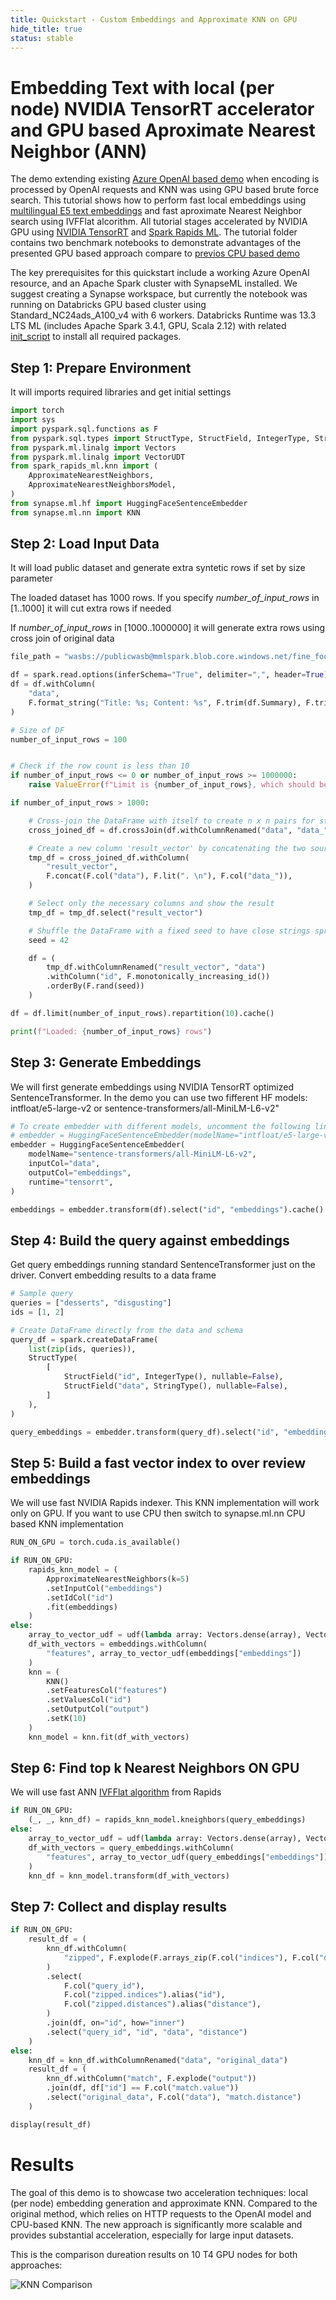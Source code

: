 ```yaml
---
title: Quickstart - Custom Embeddings and Approximate KNN on GPU
hide_title: true
status: stable
---
```

# Embedding Text with local (per node) NVIDIA TensorRT accelerator and GPU based Aproximate Nearest Neighbor (ANN)

The demo extending existing [Azure OpenAI based demo](https://github.com/microsoft/SynapseML/blob/master/docs/Explore%20Algorithms/OpenAI/Quickstart%20-%20OpenAI%20Embedding%20and%20GPU%20based%20KNN.ipynb) when encoding is processed by OpenAI requests and KNN was using GPU based brute force search. This tutorial shows how to perform fast local embeddings using [multilingual E5 text embeddings](https://arxiv.org/abs/2402.05672) and fast aproximate Nearest Neighbor search using IVFFlat alcorithm. All tutorial stages accelerated by NVIDIA GPU using [NVIDIA TensorRT](https://developer.nvidia.com/tensorrt) and [Spark Rapids ML](https://github.com/NVIDIA/spark-rapids-ml). The tutorial folder contains two benchmark notebooks to demonstrate advantages of the presented GPU based approach compare to [previos CPU based demo](https://github.com/microsoft/SynapseML/blob/master/docs/Explore%20Algorithms/OpenAI/Quickstart%20-%20OpenAI%20Embedding.ipynb)

The key prerequisites for this quickstart include a working Azure OpenAI resource, and an Apache Spark cluster with SynapseML installed. We suggest creating a Synapse workspace, but currently the notebook was running on Databricks GPU based cluster using Standard_NC24ads_A100_v4 with 6 workers. Databricks Runtime was 13.3 LTS ML (includes Apache Spark 3.4.1, GPU, Scala 2.12) with related [init_script](https://github.com/microsoft/SynapseML/tree/master/tools/init_scripts) to install all required packages.


## Step 1: Prepare Environment

It will imports required libraries and get initial settings


```python
import torch
import sys
import pyspark.sql.functions as F
from pyspark.sql.types import StructType, StructField, IntegerType, StringType
from pyspark.ml.linalg import Vectors
from pyspark.ml.linalg import VectorUDT
from spark_rapids_ml.knn import (
    ApproximateNearestNeighbors,
    ApproximateNearestNeighborsModel,
)
from synapse.ml.hf import HuggingFaceSentenceEmbedder
from synapse.ml.nn import KNN
```

## Step 2: Load Input Data

It will load public dataset and generate extra syntetic rows if set by size parameter

The loaded dataset has 1000 rows. If you specify <i>number_of_input_rows</i> in [1..1000] it will cut extra rows if needed

If <i>number_of_input_rows</i> in [1000..1000000] it will generate extra rows using cross join of original data


```python
file_path = "wasbs://publicwasb@mmlspark.blob.core.windows.net/fine_food_reviews_1k.csv"

df = spark.read.options(inferSchema="True", delimiter=",", header=True).csv(file_path)
df = df.withColumn(
    "data",
    F.format_string("Title: %s; Content: %s", F.trim(df.Summary), F.trim(df.Text)),
)

# Size of DF
number_of_input_rows = 100


# Check if the row count is less than 10
if number_of_input_rows <= 0 or number_of_input_rows >= 1000000:
    raise ValueError(f"Limit is {number_of_input_rows}, which should be less than 1M.")

if number_of_input_rows > 1000:

    # Cross-join the DataFrame with itself to create n x n pairs for string concatenation (synthetic data)
    cross_joined_df = df.crossJoin(df.withColumnRenamed("data", "data_"))

    # Create a new column 'result_vector' by concatenating the two source vectors
    tmp_df = cross_joined_df.withColumn(
        "result_vector",
        F.concat(F.col("data"), F.lit(". \n"), F.col("data_")),
    )

    # Select only the necessary columns and show the result
    tmp_df = tmp_df.select("result_vector")

    # Shuffle the DataFrame with a fixed seed to have close strings spreaded
    seed = 42

    df = (
        tmp_df.withColumnRenamed("result_vector", "data")
        .withColumn("id", F.monotonically_increasing_id())
        .orderBy(F.rand(seed))
    )

df = df.limit(number_of_input_rows).repartition(10).cache()

print(f"Loaded: {number_of_input_rows} rows")
```

## Step 3: Generate Embeddings

We will first generate embeddings using NVIDIA TensorRT optimized SentenceTransformer. In the demo you can use two fifferent HF models: intfloat/e5-large-v2 or sentence-transformers/all-MiniLM-L6-v2"


```python
# To create embedder with different models, uncomment the following line
# embedder = HuggingFaceSentenceEmbedder(modelName="intfloat/e5-large-v2", inputCol="data", outputCol="embeddings", runtime="tensorrt")
embedder = HuggingFaceSentenceEmbedder(
    modelName="sentence-transformers/all-MiniLM-L6-v2",
    inputCol="data",
    outputCol="embeddings",
    runtime="tensorrt",
)

embeddings = embedder.transform(df).select("id", "embeddings").cache()
```

## Step 4: Build the query against embeddings

Get query embeddings running standard SentenceTransformer just on the driver. Convert embedding results to a data frame


```python
# Sample query
queries = ["desserts", "disgusting"]
ids = [1, 2]

# Create DataFrame directly from the data and schema
query_df = spark.createDataFrame(
    list(zip(ids, queries)),
    StructType(
        [
            StructField("id", IntegerType(), nullable=False),
            StructField("data", StringType(), nullable=False),
        ]
    ),
)

query_embeddings = embedder.transform(query_df).select("id", "embeddings").cache()
```

## Step 5: Build a fast vector index to over review embeddings

We will use fast NVIDIA Rapids indexer. This KNN implementation will work only on GPU. If you want to use CPU then switch to synapse.ml.nn CPU based KNN implementation


```python
RUN_ON_GPU = torch.cuda.is_available()
```


```python
if RUN_ON_GPU:
    rapids_knn_model = (
        ApproximateNearestNeighbors(k=5)
        .setInputCol("embeddings")
        .setIdCol("id")
        .fit(embeddings)
    )
else:
    array_to_vector_udf = udf(lambda array: Vectors.dense(array), VectorUDT())
    df_with_vectors = embeddings.withColumn(
        "features", array_to_vector_udf(embeddings["embeddings"])
    )
    knn = (
        KNN()
        .setFeaturesCol("features")
        .setValuesCol("id")
        .setOutputCol("output")
        .setK(10)
    )
    knn_model = knn.fit(df_with_vectors)
```

## Step 6: Find top k Nearest Neighbors ON GPU

We will use fast ANN [IVFFlat algorithm](https://developer.nvidia.com/blog/accelerated-vector-search-approximating-with-rapids-raft-ivf-flat/) from Rapids


```python
if RUN_ON_GPU:
    (_, _, knn_df) = rapids_knn_model.kneighbors(query_embeddings)
else:
    array_to_vector_udf = udf(lambda array: Vectors.dense(array), VectorUDT())
    df_with_vectors = query_embeddings.withColumn(
        "features", array_to_vector_udf(query_embeddings["embeddings"])
    )
    knn_df = knn_model.transform(df_with_vectors)
```

## Step 7: Collect and display results


```python
if RUN_ON_GPU:
    result_df = (
        knn_df.withColumn(
            "zipped", F.explode(F.arrays_zip(F.col("indices"), F.col("distances")))
        )
        .select(
            F.col("query_id"),
            F.col("zipped.indices").alias("id"),
            F.col("zipped.distances").alias("distance"),
        )
        .join(df, on="id", how="inner")
        .select("query_id", "id", "data", "distance")
    )
else:
    knn_df = knn_df.withColumnRenamed("data", "original_data")
    result_df = (
        knn_df.withColumn("match", F.explode("output"))
        .join(df, df["id"] == F.col("match.value"))
        .select("original_data", F.col("data"), "match.distance")
    )

display(result_df)
```

# Results

The goal of this demo is to showcase two acceleration techniques: local (per node) embedding generation and approximate KNN. Compared to the original method, which relies on HTTP requests to the OpenAI model and CPU-based KNN. The new approach is significantly more scalable and provides substantial acceleration, especially for large input datasets.

This is the comparison dureation results on 10 T4 GPU nodes for both approaches:

![KNN Comparison](https://mmlspark.blob.core.windows.net/graphics/Documentation/knn_comparison.png)



